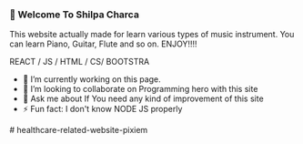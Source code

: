 ### 👋 Welcome To Shilpa Charca
This website actually made for learn various types of music instrument. You can learn Piano, Guitar, Flute and so on. ENJOY!!!! 

REACT / JS / HTML / CS/ BOOTSTRA

- 🔭 I’m currently working on this page. 
- 👯 I’m looking to collaborate on Programming hero with this site 
- 💬 Ask me about If You need any kind of improvement of this site 
- ⚡ Fun fact: I don't know NODE JS properly 




#   h e a l t h c a r e - r e l a t e d - w e b s i t e - p i x i e m  
 